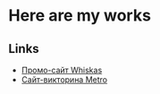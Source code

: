 # Here are my works


## Links

- [Промо-сайт Whiskas](https://ui5b.github.io/platform/promo-whiskas/)
- [Сайт-викторина Metro](https://ui5b.github.io/platform/quiz-metro/)
